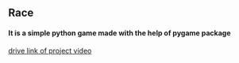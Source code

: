 <h2>Race</h2>

<h4>It is a simple python game made with the help of pygame package</h4>
<a href= "https://drive.google.com/file/d/148n4U3Ai1QnQuRBpiPFqc_a0v63VI-ML/view?usp=sharing">drive link of project video</a>
